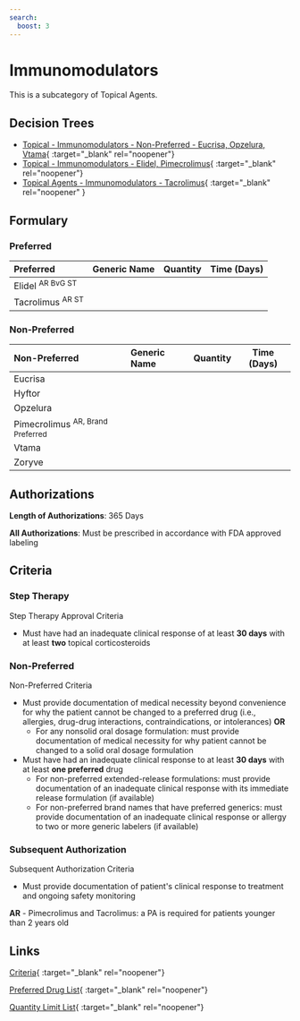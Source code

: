 ```yaml
---
search:
  boost: 3
---
```


# Immunomodulators

This is a subcategory of Topical Agents.

## Decision Trees

- [Topical - Immunomodulators - Non-Preferred - Eucrisa, Opzelura, Vtama](https://forms.office.com/Pages/ResponsePage.aspx?id=nPhjxpvvj0G9PUHkbAzgaN9UYz8EqmlIs3_TYn4TbXBUNEpQN1lHWjMzRjdHUTc1UDRLVkpON0UxOCQlQCNjPTEkJUAjdD1n){ :target="_blank" rel="noopener"}
- [Topical - Immunomodulators - Elidel, Pimecrolimus](https://forms.office.com/Pages/ResponsePage.aspx?id=nPhjxpvvj0G9PUHkbAzgaN9UYz8EqmlIs3_TYn4TbXBUM1lCWUFYQkNONTdJTkc1OTZaNlFJMU9QQyQlQCNjPTEkJUAjdD1n){ :target="_blank" rel="noopener"}
- [Topical Agents - Immunomodulators - Tacrolimus](https://forms.office.com/Pages/ResponsePage.aspx?id=nPhjxpvvj0G9PUHkbAzgaN9UYz8EqmlIs3_TYn4TbXBURDExOUJaVEVPVUJBOElYWTA0NTYzV0JIUiQlQCNjPTEkJUAjdD1n){ :target="_blank" rel="noopener" }

## Formulary

### Preferred

| Preferred                   | Generic Name | Quantity | Time (Days) |
|:----------------------------|:-------------|:--------:|:-----------:|
| Elidel <sup>AR BvG ST</sup> |              |          |             |
| Tacrolimus <sup>AR ST</sup> |              |          |             |

### Non-Preferred

| Non-Preferred              | Generic Name | Quantity | Time (Days) |
|:---------------------------|:-------------|:--------:|:-----------:|
| Eucrisa                    |              |          |             |
| Hyftor                     |              |          |             |
| Opzelura                   |              |          |             |
| <span title = "Brand Preferred: Elidel">Pimecrolimus</span> <sup>AR, Brand Preferred</sup> |              |          |             |
| Vtama                      |              |          |             |
| Zoryve                     |              |          |             |

## Authorizations

**Length of Authorizations**: 365 Days

**All Authorizations**: Must be prescribed in accordance with FDA approved labeling

## Criteria

### Step Therapy

Step Therapy Approval Criteria

- Must have had an inadequate clinical response of at least **30 days** with at least **two** topical corticosteroids

### Non-Preferred

Non-Preferred Criteria

- Must provide documentation of medical necessity beyond convenience for why the patient cannot be changed to a preferred drug (i.e., allergies, drug-drug interactions, contraindications, or intolerances) **OR**
    - For any nonsolid oral dosage formulation: must provide documentation of medical necessity for why patient cannot be changed to a solid oral dosage formulation
- Must have had an inadequate clinical response to at least **30 days** with at least **one preferred** drug
    - For non-preferred extended-release formulations: must provide documentation of an inadequate clinical response with its immediate release formulation (if available)
    - For non-preferred brand names that have preferred generics: must provide documentation of an inadequate clinical response or allergy to two or more generic labelers (if available)

### Subsequent Authorization

Subsequent Authorization Criteria

- Must provide documentation of patient's clinical response to treatment and ongoing safety monitoring

**AR** - Pimecrolimus and Tacrolimus: a PA is required for patients younger than 2 years old

## Links

[Criteria](https://medicaid.ohio.gov/static/PHM/drug-coverage/20230701+UPDL+Criteria+_v1_FINAL.approved.pdf#page=105){ :target="_blank" rel="noopener"}

[Preferred Drug List](https://medicaid.ohio.gov/static/PHM/drug-coverage/20230701_UPDL_FINAL_ODM.approved.v2.pdf#page=33){ :target="_blank" rel="noopener"}

[Quantity Limit List](https://pharmacy.medicaid.ohio.gov/sites/default/files/20230101_Ohio_Medicaid_Quantity_Document_APPROVED.pdf){ :target="_blank" rel="noopener"}

